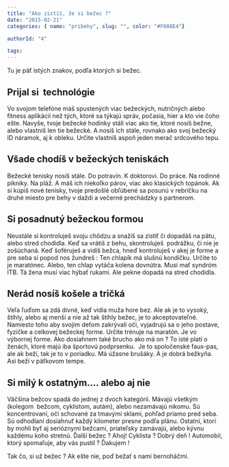 ```yaml
---
title: "Ako zistíš, že si bežec ?"
date: "2015-02-21"
categories: { name: "pribehy", slug: "", color: "#F088E4"}

authorId: "4"

tags:
---
```


Tu je päť istých znakov, podľa ktorých si bežec.

## Prijal si  technológie

Vo svojom telefóne máš spustených viac bežeckých, nutričných alebo fitness aplikácii než tých, ktoré sa týkajú správ, počasia, hier a kto vie čoho ešte. Navyše, tvoje bežecké hodinky stáli viac ako tie, ktoré nosíš bežne, alebo vlastníš len tie bežecké. A nosíš ich stále, rovnako ako svoj bežecký ID náramok, aj k obleku. Určite vlastníš aspoň jeden merač srdcového tepu.

## Všade chodíš v bežeckých teniskách

Bežecké tenisky nosíš stále. Do potravín. K doktorovi. Do práce. Na rodinné pikniky. Na pláž. A máš ich niekoľko párov, viac ako klasických topánok. Ak si kúpiš nové tenisky, tvoje predošlé obľúbené sa posunú v rebríčku na druhé miesto pre behy v daždi a večerné prechádzky s partnerom.

## Si posadnutý bežeckou formou

Neustále si kontroluješ svoju chôdzu a snažíš sa zistiť či dopadáš na pätu, alebo stred chodidla. Keď sa vrátiš z behu, skontroluješ  podrážku, či nie je zošúchaná. Keď šoféruješ a vidíš bežca, hneď kontroluješ v akej je forme a pre seba si popod nos žundreš : Ten chlapík má slušnú kondičku. Určite to je maratónec. Alebo, ten chlap vytáča kolena dovnútra. Musí mať syndróm ITB. Tá žena musí viac hýbať rukami. Ale pekne dopadá na stred chodidla.

## Nerád nosíš košele a tričká

Veľa ľuďom sa zdá divné, keď vidia muža hore bez. Ale ak je to vysoký, štíhly, alebo aj menší a nie až tak štíhly bežec, je to akceptovateľné. Namiesto toho aby svojim deťom zakrývali oči, vyjadrujú sa o jeho postave, fyzičke a celkovej bežeckej forme. Určite trénuje na maratón. Je vo výbornej forme. Ako dosiahnem také brucho ako má on ? To isté platí o ženách, ktoré majú iba športovú podprsenku.  Je to spoločenské faux-pas, ale ak beží, tak je to v poriadku. Má úžasne brušáky. A je dobrá bežkyňa. Asi beží v päťkovom tempe.

## Si milý k ostatným.... alebo aj nie

Väčšina bežcov spadá do jednej z dvoch kategórii. Mávajú všetkým (kolegom  bežcom, cyklistom, autám), alebo nezamávajú nikomu. Sú koncentrovaní, oči schované za tmavými sklami, pohľad priamo pred seba. Sú odhodlaní dosiahnuť každý kilometer presne podľa plánu. Ostatní, ktorí by mohli byť aj serióznymi bežcami, priateľsky zamávajú, alebo kývnu každému koho stretnú. Ďalší bežec ? Ahoj! Cyklista ? Dobrý deň ! Automobil, ktorý spomaľuje, aby vás pustil ? Ďakujem !

Tak čo, si už bežec ? Ak ešte nie, poď bežať s nami bernoháčmi.
